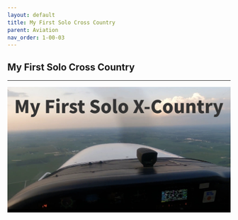 ```yaml
---
layout: default
title: My First Solo Cross Country
parent: Aviation
nav_order: 1-00-03
---
```


## My First Solo Cross Country

---

[![Xcountry](/Images/MyFirstSoloXC.jpg)](https://drive.google.com/file/d/12S5TYaBrY6_Co5Jl2js2uj2rp4uGtE0-/preview)
  


